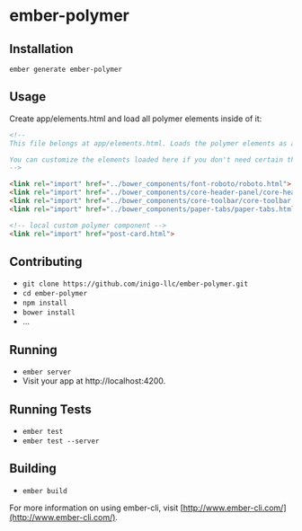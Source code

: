 ember-polymer
=============

## Installation
`ember generate ember-polymer`

## Usage

Create app/elements.html and load all polymer elements inside of it:

````html
<!--
This file belongs at app/elements.html. Loads the polymer elements as a single file, rather than a bunch of individual link requests.

You can customize the elements loaded here if you don't need certain things or want to add your own custom elements.
-->

<link rel="import" href="../bower_components/font-roboto/roboto.html">
<link rel="import" href="../bower_components/core-header-panel/core-header-panel.html">
<link rel="import" href="../bower_components/core-toolbar/core-toolbar.html">
<link rel="import" href="../bower_components/paper-tabs/paper-tabs.html">

<!-- local custom polymer component -->
<link rel="import" href="post-card.html">

````

## Contributing

* `git clone https://github.com/inigo-llc/ember-polymer.git`
* `cd ember-polymer`
* `npm install`
* `bower install`
* ...

## Running

* `ember server`
* Visit your app at http://localhost:4200.

## Running Tests

* `ember test`
* `ember test --server`

## Building

* `ember build`

For more information on using ember-cli, visit [http://www.ember-cli.com/](http://www.ember-cli.com/).
